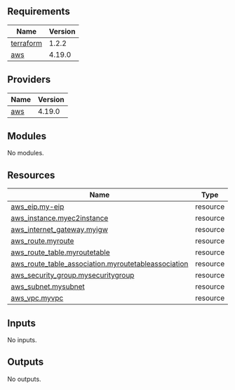 ## Requirements

| Name | Version |
|------|---------|
| <a name="requirement_terraform"></a> [terraform](#requirement\_terraform) | 1.2.2 |
| <a name="requirement_aws"></a> [aws](#requirement\_aws) | 4.19.0 |

## Providers

| Name | Version |
|------|---------|
| <a name="provider_aws"></a> [aws](#provider\_aws) | 4.19.0 |

## Modules

No modules.

## Resources

| Name | Type |
|------|------|
| [aws_eip.my-eip](https://registry.terraform.io/providers/hashicorp/aws/4.19.0/docs/resources/eip) | resource |
| [aws_instance.myec2instance](https://registry.terraform.io/providers/hashicorp/aws/4.19.0/docs/resources/instance) | resource |
| [aws_internet_gateway.myigw](https://registry.terraform.io/providers/hashicorp/aws/4.19.0/docs/resources/internet_gateway) | resource |
| [aws_route.myroute](https://registry.terraform.io/providers/hashicorp/aws/4.19.0/docs/resources/route) | resource |
| [aws_route_table.myroutetable](https://registry.terraform.io/providers/hashicorp/aws/4.19.0/docs/resources/route_table) | resource |
| [aws_route_table_association.myroutetableassociation](https://registry.terraform.io/providers/hashicorp/aws/4.19.0/docs/resources/route_table_association) | resource |
| [aws_security_group.mysecuritygroup](https://registry.terraform.io/providers/hashicorp/aws/4.19.0/docs/resources/security_group) | resource |
| [aws_subnet.mysubnet](https://registry.terraform.io/providers/hashicorp/aws/4.19.0/docs/resources/subnet) | resource |
| [aws_vpc.myvpc](https://registry.terraform.io/providers/hashicorp/aws/4.19.0/docs/resources/vpc) | resource |

## Inputs

No inputs.

## Outputs

No outputs.
